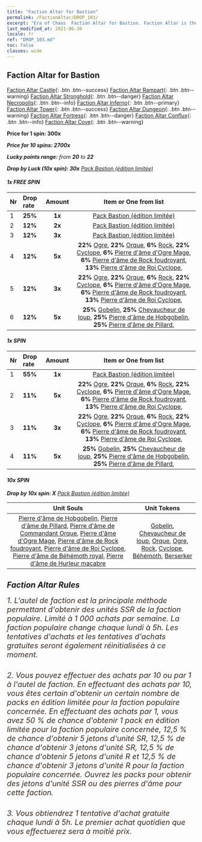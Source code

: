 ```yaml
---
title: "Faction Altar for Bastion"
permalink: /FactionAltar/DROP_103/
excerpt: "Era of Chaos  Faction Altar for Bastion. Faction Altar is the primary method for obtaining SSR units from the popular faction. Limited to 1,000 purchases each week. The popular faction changes at 05:00 every Monday. Purchase attempts and free purchase attempts will also reset then."
last_modified_at: 2021-06-30
locale: fr
ref: "DROP_103.md"
toc: false
classes: wide
---
```


##  Faction Altar for **Bastion**

  [Faction Altar Castle](/fr/FactionAltar/DROP_101/){: .btn .btn--success} [Faction Altar Rampart](/fr/FactionAltar/DROP_102/){: .btn .btn--warning} [Faction Altar Stronghold](/fr/FactionAltar/DROP_103/){: .btn .btn--danger} [Faction Altar Necropolis](/fr/FactionAltar/DROP_104/){: .btn .btn--info} [Faction Altar Inferno](/fr/FactionAltar/DROP_105/){: .btn .btn--primary} [Faction Altar Tower](/fr/FactionAltar/DROP_106/){: .btn .btn--success} [Faction Altar Dungeon](/fr/FactionAltar/DROP_107/){: .btn .btn--warning} [Faction Altar Fortress](/fr/FactionAltar/DROP_108/){: .btn .btn--danger} [Faction Altar Conflux](/fr/FactionAltar/DROP_109/){: .btn .btn--info} [Faction Altar Cove](/fr/FactionAltar/DROP_112/){: .btn .btn--warning} 

  **Price for 1 spin: 300x** <i class="fas fa-gem"/>

  **Price for 10 spins: 2700x** <i class="fas fa-gem"/>

  **Lucky points range:** from **20** to **22**

  **Drop by Luck (10x spin): 30x** [Pack Bastion (édition limitée)](/ItemsFR/con_2140/)

####  1x FREE SPIN 

  |    Nr    |  Drop rate  |  Amount   |   Item or One from list  |
  |:---------|:------------|:---------:|:------------------------:|
  | 1 | **25%** | **1x** | [Pack Bastion (édition limitée)](/ItemsFR/con_2140/) |
  | 2 | **12%** | **2x** | [Pack Bastion (édition limitée)](/ItemsFR/con_2140/) |
  | 3 | **12%** | **3x** | [Pack Bastion (édition limitée)](/ItemsFR/con_2140/) |
  | 4 | **12%** | **5x** |  **22%** [Ogre](/ItemsFR/unt_220/),  **22%** [Orque](/ItemsFR/unt_219/),  **6%** [Rock](/ItemsFR/unt_221/),  **22%** [Cyclope](/ItemsFR/unt_222/),  **6%** [Pierre d'âme d'Ogre Mage](/ItemsFR/unt_308/),  **6%** [Pierre d'âme de Rock foudroyant](/ItemsFR/unt_309/),  **13%** [Pierre d'âme de Roi Cyclope](/ItemsFR/unt_310/),  |
  | 5 | **12%** | **3x** |  **22%** [Ogre](/ItemsFR/unt_220/),  **22%** [Orque](/ItemsFR/unt_219/),  **6%** [Rock](/ItemsFR/unt_221/),  **22%** [Cyclope](/ItemsFR/unt_222/),  **6%** [Pierre d'âme d'Ogre Mage](/ItemsFR/unt_308/),  **6%** [Pierre d'âme de Rock foudroyant](/ItemsFR/unt_309/),  **13%** [Pierre d'âme de Roi Cyclope](/ItemsFR/unt_310/),  |
  | 6 | **12%** | **5x** |  **25%** [Gobelin](/ItemsFR/unt_217/),  **25%** [Chevaucheur de loup](/ItemsFR/unt_218/),  **25%** [Pierre d'âme de Hobgobelin](/ItemsFR/unt_305/),  **25%** [Pierre d'âme de Pillard](/ItemsFR/unt_306/),  |


####  1x SPIN 

  |    Nr    |  Drop rate  |  Amount   |   Item or One from list  |
  |:---------|:------------|:---------:|:------------------------:|
  | 1 | **55%** | **1x** | [Pack Bastion (édition limitée)](/ItemsFR/con_2140/) |
  | 2 | **11%** | **5x** |  **22%** [Ogre](/ItemsFR/unt_220/),  **22%** [Orque](/ItemsFR/unt_219/),  **6%** [Rock](/ItemsFR/unt_221/),  **22%** [Cyclope](/ItemsFR/unt_222/),  **6%** [Pierre d'âme d'Ogre Mage](/ItemsFR/unt_308/),  **6%** [Pierre d'âme de Rock foudroyant](/ItemsFR/unt_309/),  **13%** [Pierre d'âme de Roi Cyclope](/ItemsFR/unt_310/),  |
  | 3 | **11%** | **3x** |  **22%** [Ogre](/ItemsFR/unt_220/),  **22%** [Orque](/ItemsFR/unt_219/),  **6%** [Rock](/ItemsFR/unt_221/),  **22%** [Cyclope](/ItemsFR/unt_222/),  **6%** [Pierre d'âme d'Ogre Mage](/ItemsFR/unt_308/),  **6%** [Pierre d'âme de Rock foudroyant](/ItemsFR/unt_309/),  **13%** [Pierre d'âme de Roi Cyclope](/ItemsFR/unt_310/),  |
  | 4 | **11%** | **5x** |  **25%** [Gobelin](/ItemsFR/unt_217/),  **25%** [Chevaucheur de loup](/ItemsFR/unt_218/),  **25%** [Pierre d'âme de Hobgobelin](/ItemsFR/unt_305/),  **25%** [Pierre d'âme de Pillard](/ItemsFR/unt_306/),  |


####  10x SPIN 

  **Drop by 10x spin: X** [Pack Bastion (édition limitée)](/ItemsFR/con_2140/)

  |    Unit Souls    |  Unit Tokens  |
  |:----------------:|:-------------:|
  | [Pierre d'âme de Hobgobelin](/ItemsFR/unt_305/), [Pierre d'âme de Pillard](/ItemsFR/unt_306/), [Pierre d'âme de Commandant Orque](/ItemsFR/unt_307/), [Pierre d'âme d'Ogre Mage](/ItemsFR/unt_308/), [Pierre d'âme de Rock foudroyant](/ItemsFR/unt_309/), [Pierre d'âme de Roi Cyclope](/ItemsFR/unt_310/), [Pierre d'âme de Béhémoth royal](/ItemsFR/unt_311/), [Pierre d'âme de Hurleur macabre](/ItemsFR/unt_312/) | [Gobelin](/ItemsFR/unt_217/), [Chevaucheur de loup](/ItemsFR/unt_218/), [Orque](/ItemsFR/unt_219/), [Ogre](/ItemsFR/unt_220/), [Rock](/ItemsFR/unt_221/), [Cyclope](/ItemsFR/unt_222/), [Béhémoth](/ItemsFR/unt_223/), [Berserker](/ItemsFR/unt_224/) |



## Faction Altar Rules

  <span style="color: #3c2a1e;font-size:20px">1. L'autel de faction est la principale méthode permettant d'obtenir des unités SSR de la faction populaire. Limité à 1 000 achats par semaine. La faction populaire change chaque lundi à 5h. Les tentatives d'achats et les tentatives d'achats gratuites seront également réinitialisées à ce moment. </span><br/>

<br/>  <span style="color: #3c2a1e;font-size:20px">2. Vous pouvez effectuer des achats par 10 ou par 1 à l'autel de faction. En effectuant des achats par 10, vous êtes certain d'obtenir un certain nombre de packs en édition limitée pour la faction populaire concernée. En effectuant des achats par 1, vous avez 50 % de chance d'obtenir 1 pack en édition limitée pour la faction populaire concernée, 12,5 % de chance d'obtenir 5 jetons d'unité SR, 12,5 % de chance d'obtenir 3 jetons d'unité SR, 12,5 % de chance d'obtenir 5 jetons d'unité R et 12,5 % de chance d'obtenir 3 jetons d'unité R pour la faction populaire concernée. Ouvrez les packs pour obtenir des jetons d'unité SSR ou des pierres d'âme pour cette faction.</span><br/>

<br/>  <span style="color: #3c2a1e;font-size:20px">3. Vous obtiendrez 1 tentative d'achat gratuite chaque lundi à 5h. Le premier achat quotidien que vous effectuerez sera à moitié prix.</span><br/>

<br/>